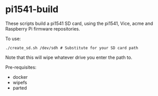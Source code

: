 # pi1541-build

These scripts build a pi1541 SD card, using the pi1541, Vice, acme and Raspberry Pi firmware repositories.

To use:

```
./create_sd.sh /dev/sdh # Substitute for your SD card path
```

Note that this will wipe whatever drive you enter the path to.

Pre-requisites:
* docker
* wipefs
* parted

